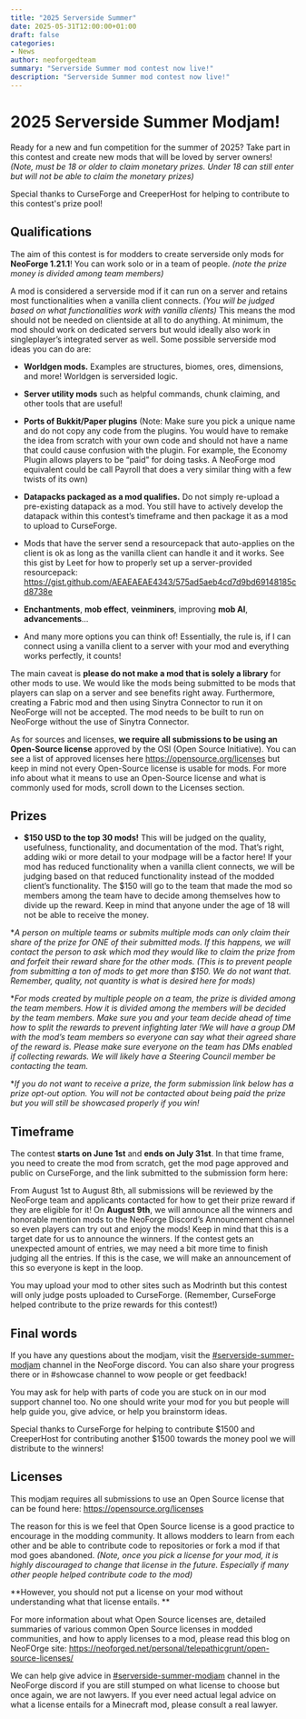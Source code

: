 ```yaml
---
title: "2025 Serverside Summer"
date: 2025-05-31T12:00:00+01:00
draft: false
categories:
- News
author: neoforgedteam
summary: "Serverside Summer mod contest now live!"
description: "Serverside Summer mod contest now live!"
---
```


# 2025 Serverside Summer Modjam!

Ready for a new and fun competition for the summer of 2025? Take part in this contest and create new mods that will be loved by server owners! *(Note, must be 18 or older to claim monetary prizes. Under 18 can still enter but will not be able to claim the monetary prizes)*

Special thanks to CurseForge and CreeperHost for helping to contribute to this contest's prize pool!

## Qualifications

The aim of this contest is for modders to create serverside only mods for **NeoForge 1.21.1**! You can work solo or in a team of people. *(note the prize money is divided among team members)*

A mod is considered a serverside mod if it can run on a server and retains most functionalities when a vanilla client connects. *(You will be judged based on what functionalities work with vanilla clients)* This means the mod should not be needed on clientside at all to do anything. At minimum, the mod should work on dedicated servers but would ideally also work in singleplayer’s integrated server as well. Some possible serverside mod ideas you can do are:

- **Worldgen mods.** Examples are structures, biomes, ores, dimensions, and more! Worldgen is serversided logic.

- **Server utility mods** such as helpful commands, chunk claiming, and other tools that are useful!

- **Ports of Bukkit/Paper plugins** (Note: Make sure you pick a unique name and do not copy any code from the plugins. You would have to remake the idea from scratch with your own code and should not have a name that could cause confusion with the plugin. For example, the Economy Plugin allows players to be “paid” for doing tasks. A NeoForge mod equivalent could be call Payroll that does a very similar thing with a few twists of its own)

- **Datapacks packaged as a mod qualifies.** Do not simply re-upload a pre-existing datapack as a mod. You still have to actively develop the datapack within this contest’s timeframe and then package it as a mod to upload to CurseForge.

- Mods that have the server send a resourcepack that auto-applies on the client is ok as long as the vanilla client can handle it and it works. See this gist by Leet for how to properly set up a server-provided resourcepack: <https://gist.github.com/AEAEAEAE4343/575ad5aeb4cd7d9bd69148185cd8738e>

- **Enchantments**, **mob effect**, **veinminers**, improving **mob AI**, **advancements**…

- And many more options you can think of! Essentially, the rule is, if I can connect using a vanilla client to a server with your mod and everything works perfectly, it counts!

The main caveat is **please do not make a mod that is solely a library** for other mods to use. We would like the mods being submitted to be mods that players can slap on a server and see benefits right away. Furthermore, creating a Fabric mod and then using Sinytra Connector to run it on NeoForge will not be accepted. The mod needs to be built to run on NeoForge without the use of Sinytra Connector.

As for sources and licenses, **we require all submissions to be using an Open-Source license** approved by the OSI (Open Source Initiative). You can see a list of approved licenses here <https://opensource.org/licenses> but keep in mind not every Open-Source license is usable for mods. For more info about what it means to use an Open-Source license and what is commonly used for mods, scroll down to the Licenses section.

## Prizes

- **$150 USD to the top 30 mods!** This will be judged on the quality, usefulness, functionality, and documentation of the mod. That’s right, adding wiki or more detail to your modpage will be a factor here! If your mod has reduced functionality when a vanilla client connects, we will be judging based on that reduced functionality instead of the modded client’s functionality. The $150 will go to the team that made the mod so members among the team have to decide among themselves how to divide up the reward. Keep in mind that anyone under the age of 18 will not be able to receive the money.

**A person on multiple teams or submits multiple mods can only claim their share of the prize for ONE of their submitted mods. If this happens, we will contact the person to ask which mod they would like to claim the prize from and forfeit their reward share for the other mods. (This is to prevent people from submitting a ton of mods to get more than $150. We do not want that. Remember, quality, not quantity is what is desired here for mods)*

**For mods created by multiple people on a team, the prize is divided among the team members. How it is divided among the members will be decided by the team members. Make sure you and your team decide ahead of time how to split the rewards to prevent infighting later !We will have a group DM with the mod’s team members so everyone can say what their agreed share of the reward is. Please make sure everyone on the team has DMs enabled if collecting rewards. We will likely have a Steering Council member be contacting the team.*

**If you do not want to receive a prize, the form submission link below has a prize opt-out option. You will not be contacted about being paid the prize but you will still be showcased properly if you win!*

## Timeframe

The contest **starts on June 1st** and **ends on July 31st**. In that time frame, you need to create the mod from scratch, get the mod page approved and public on CurseForge, and the link submitted to the submission form here: 

From August 1st to August 8th, all submissions will be reviewed by the NeoForge team and applicants contacted for how to get their prize reward if they are eligible for it! On **August 9th**, we will announce all the winners and honorable mention mods to the NeoForge Discord’s Announcement channel so even players can try out and enjoy the mods! Keep in mind that this is a target date for us to announce the winners. If the contest gets an unexpected amount of entries, we may need a bit more time to finish judging all the entries. If this is the case, we will make an announcement of this so everyone is kept in the loop.

You may upload your mod to other sites such as Modrinth but this contest will only judge posts uploaded to CurseForge. (Remember, CurseForge helped contribute to the prize rewards for this contest!)

## Final words

If you have any questions about the modjam, visit the [#serverside-summer-modjam](https://discord.com/channels/313125603924639766/1377416841378529432) channel in the NeoForge discord. You can also share your progress there or in #showcase channel to wow people or get feedback!

You may ask for help with parts of code you are stuck on in our mod support channel too. No one should write your mod for you but people will help guide you, give advice, or help you brainstorm ideas.

Special thanks to CurseForge for helping to contribute $1500 and CreeperHost for contributing another $1500 towards the money pool we will distribute to the winners!

## Licenses

This modjam requires all submissions to use an Open Source license that can be found here: <https://opensource.org/licenses>

The reason for this is we feel that Open Source license is a good practice to encourage in the modding community. It allows modders to learn from each other and be able to contribute code to repositories or fork a mod if that mod goes abandoned. *(Note, once you pick a license for your mod, it is highly discouraged to change that license in the future. Especially if many other people helped contribute code to the mod)*

**However, you should not put a license on your mod without understanding what that license entails. **

For more information about what Open Source licenses are, detailed summaries of various common Open Source licenses in modded communities, and how to apply licenses to a mod, please read this blog on NeoFOrge site: <https://neoforged.net/personal/telepathicgrunt/open-source-licenses/>

We can help give advice in [#serverside-summer-modjam](https://discord.com/channels/313125603924639766/1377416841378529432) channel in the NeoForge discord if you are still stumped on what license to choose but once again, we are not lawyers. If you ever need actual legal advice on what a license entails for a Minecraft mod, please consult a real lawyer.
